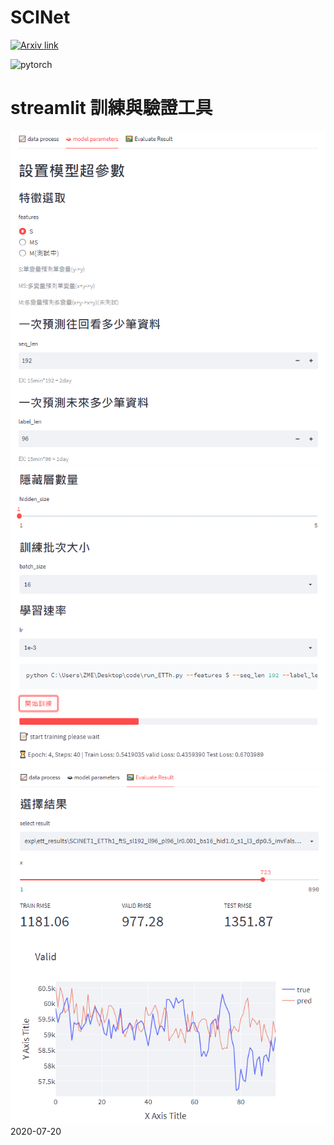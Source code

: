 # SCINet

[![Arxiv link](https://img.shields.io/badge/arXiv-Time%20Series%20is%20a%20Special%20Sequence%3A%20Forecasting%20with%20Sample%20Convolution%20and%20Interaction-%23B31B1B)](https://arxiv.org/pdf/2106.09305.pdf)

![pytorch](https://img.shields.io/badge/-PyTorch-%23EE4C2C?logo=PyTorch&labelColor=lightgrey)


# streamlit 訓練與驗證工具
![pic1](https://github.com/sungbohsun/SCINet/blob/main/demo/demo1.png)
![pic2](https://github.com/sungbohsun/SCINet/blob/main/demo/demo2.png)
![pic3](https://github.com/sungbohsun/SCINet/blob/main/demo/demo3.png)
 2020-07-20
